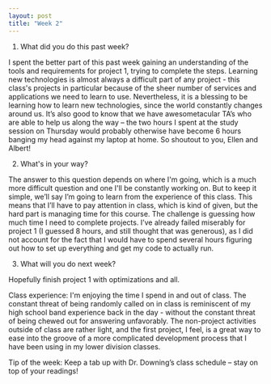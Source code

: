 ```yaml
---
layout: post
title: "Week 2"
---
```

1. What did you do this past week?

I spent the better part of this past week gaining an understanding of the tools and requirements for project 1, trying to complete the steps. Learning new technologies is almost always a difficult part of any project - this class's projects in particular because of the sheer number of services and applications we need to learn to use. Nevertheless, it is a blessing to be learning how to learn new technologies, since the world constantly changes around us. It’s also good to know that we have awesometacular TA’s who are able to help us along the way – the two hours I spent at the study session on Thursday would probably otherwise have become 6 hours banging my head against my laptop at home. So shoutout to you, Ellen and Albert!

2. What's in your way?

The answer to this question depends on where I'm going, which is a much more difficult question and one I'll be constantly working on. But to keep it simple, we’ll say I’m going to learn from the experience of this class. This means that I’ll have to pay attention in class, which is kind of given, but the hard part is managing time for this course. The challenge is guessing how much time I need to complete projects. I’ve already failed miserably for project 1 (I guessed 8 hours, and still thought that was generous), as I did not account for the fact that I would have to spend several hours figuring out how to set up everything and get my code to actually run.

3. What will you do next week?

Hopefully finish project 1 with optimizations and all. 

Class experience: I'm enjoying the time I spend in and out of class. The constant threat of being randomly called on  in class is reminiscent of my high school band experience back in the day - without the constant threat of being chewed out for answering unfavorably. The non-project activities outside of class are rather light, and the first project, I feel, is a great way to ease into the groove of a more complicated development process that I have been using in my lower division classes.

Tip of the week: Keep a tab up with Dr. Downing’s class schedule – stay on top of your readings!
